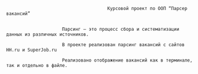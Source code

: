                                           Курсовой проект по ООП “Парсер вакансий”


                         Парсинг — это процесс сбора и систематизации данных из различных источников.

                         В проекте реализован парсинг вакансий с сайтов HH.ru и SuperJob.ru

                         Реализовано отображение вакансий как в терминале, так и отдельно в файле.
                     